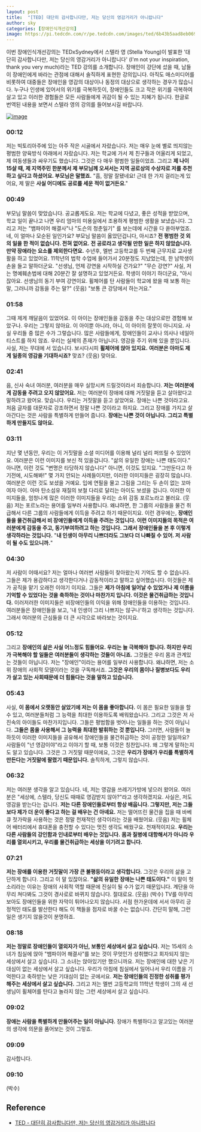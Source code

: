 ```yaml
---
layout: post
title:  "[TED] 대단히 감사합니다만, 저는 당신의 영감거리가 아니랍니다"
author: sky
categories: [장애인식개선강의]
image: https://pi.tedcdn.com/r/pe.tedcdn.com/images/ted/6b43b5aad8eb0699474438db1d7c43d7cbc3b326_2400x1800.jpg?cb=20160511&quality=63&u=&w=512
---
```

 
이번 장애인식개선강의는 TEDxSydney에서 스텔라 영 (Stella Young)이 발표한 '대단히 감사합니다만, 저는 당신의 영감거리가 아니랍니다' (I'm not your inspiration, thank you very much)라는 TED 강의를 소개합니다. 장애인이 강단에 섰을 때, 남들이 장애인에게 바라는 관점에 대해서 솔직하게 표현한 강의입니다. 아직도 매스미디어를 비롯하여 대중들은 장애인을 영감의 대상이나 동정의 대상으로 생각하는 경우가 많습니다. 누구나 인생에 있어서의 위기를 극복하듯이, 장애인들도 크고 작은 위기를 극복하여 살고 있고 이러한 경험들은 모든 사람들에게 귀감이 될 수 있는 지혜가 됩니다. 한글로 번역된 내용을 보면서 스텔라 영의 강의를 들어보시길 바랍니다.

[![image](https://user-images.githubusercontent.com/56623134/83135272-89bb4b80-a120-11ea-8077-03205fbc5605.png)](https://www.ted.com/talks/stella_young_i_m_not_your_inspiration_thank_you_very_much/transcript?language=ko)

### 00:12
저는 빅토리아주에 있는 아주 작은 시골에서 자랐습니다. 저는 매우 눈에 별로 띄지않는 평범한 양육방식 아래에서 자랐습니다. 저는 학교에 가서 제 친구들과 어울리게 되었고, 제 여동생들과 싸우기도 했습니다. 그것은 다 매우 평범한 일들이었죠. 그리고 **제 나이 15살 때, 제 지역주민 한분께서 제 부모님께 오셔서는 지역 공로상의 수상자로 저를 추천하고 싶다고 하셨어요. 부모님은 말했죠.** "흠, 정말 잘됐네요! 근데 한 가지 걸리는게 있어요, 제 딸은 **사실 어디에도 공로를 세운 적이 없거든요**."

### 00:49
부모님 말씀이 맞았습니다. 공교롭게도요. 저는 학교에 다녔고, 좋은 성적을 받았으며, 학교 일이 끝나고 나면 우리 엄마의 미용실에서 조용하게 평범한 생활을 보냈습니다. 그리고 저는 "뱀파이어 해결사"나 "도슨의 청춘일기" 를 보는데에 시간을 다 쏟아부었죠. 네, 이 얼마나 모순된 일인가요? 부모님 말씀이 옳았던겁니다, 아시죠? **전 평범한 것 외의 일을 한 적이 없습니다. 전혀 없어요.**  **전 공로라고 생각될 만한 일은 하지 않았습니다. 만약 장애라는 요소를 제외한다면요.** 수년후, 멜번 고등학교를 두 번째 근무지로 교사생활을 하고 있었어요. 11학년의 법학 수업에 들어가서 20분정도 지났었는데, 한 남학생이 손을 들고 말하더군요. "선생님, 언제 강연을 시작하실 건가요?" "무슨 강연?" 사실, 저는 명예훼손법에 대해 20분간 잘 설명하고 있었거든요. 학생이 이야기 하더군요, "아시잖아요. 선생님의 동기 부여 강연이요. 휠체어를 탄 사람들이 학교에 왔을 때 보통 하는 말, 그러니까 감동을 주는 말?" (웃음) "보통 큰 강당에서 하는거요." 

### 01:58
그때 제게 깨달음이 있었어요. 이 아이는 장애인들을 감동을 주는 대상으로만 경험해 보았구나. 우리는 그렇지 않아요. 이 아이뿐 아니라, 아니, 이 아이의 잘못이 아니지요. 사실 우리들 중 많은 수가 그렇습니다. 많은 사람들에게, 장애인들이 교사나 의사나 네일아티스트를 하지 않죠. 우리는 실제의 존재가 아닙니다. 영감을 주기 위해 있을 뿐입니다. 사실, 저는 무대에 서 있습니다. 보시다시피 **휠체어에 앉아 있지요.** **여러분은 아마도 제게 일종의 영감을 기대하시죠?** 맞죠? (웃음) 맞아요. 

### 02:41
음, 신사 숙녀 여러분, 여러분을 매우 실망시켜 드릴것이라서 죄송합니다. **저는 여러분에게 감동을 주려고 오지 않았어요.** 저는 여러분이 장애에 대해 거짓말을 듣고 살아왔다고 말하려고 왔어요. 맞습니다. 우리는 거짓말을 듣고 살았어요. 장애는 나쁜 것이라고요. 처음 글자를 대문자로 강조하면서 정말 나쁜 것이라고 하지요. 그리고 장애를 가지고 살아간다는 것은 사람을 특별하게 만들어 줍니다. **장애는 나쁜 것이 아닙니다. 그리고 특별하게 만들지도 않아요.** 

### 03:11
지난 몇 년동안, 우리는 이 거짓말을 소셜 미디어를 이용해 널리 널리 퍼뜨릴 수 있었어요. 여러분은 이런 이미지를 보신 적 있을겁니다. "삶의 유일한 장애는 나쁜 태도이다." 아니면, 이런 것도 "변명은 타당하지 않습니다" 아니면, 이것도 있지요. "그만둔다고 하기전에, 시도해봐!" 몇 가지 안되는 사례들이지만, 이러한 이미지들은 굉장히 많습니다. 여러분은 이런 것도 보셨을 거예요. 입에 연필을 물고 그림을 그리는 두 손이 없는 꼬마 여자 아이. 아마 탄소섬유 재질의 보철 다리로 달리는 아이도 보셨을 겁니다. 이러한 이미지들을, 엄청나게 많은 이러한 이미지들을 우리는 소위 감동 포르노라고 불러요. (웃음) 저는 포르노라는 용어를 일부러 사용합니다. 왜냐하면, 한 그룹의 사람들을 물건 취급해서 다른 그룹의 사람들에게 이득을 주려고 하기 때문이지요. 이런 경우에는, **장애인들을 물건취급해서 비 장애인들에게 이득을 주려는 것입니다. 이런 이미지들의 목적은 여러분에게 감동을 주고, 동기부여하려고 하는 것입니다. 그래서 장애인들을 본 후 이렇게 생각하라는 것입니다.** "**내 인생이 아무리 나쁘더라도 그보다 더 나빠질 수 있어. 저 사람이 될 수도 있으니까.**" 

### 04:30
저 사람이 어때서요? 저는 얼마나 여러번 사람들이 찾아왔는지 기억도 할 수 없습니다. 그들은 제가 용감하다고 생각한다거나 감동적이라고 말하고 싶어했습니다. 이것들은 제가 공직을 맡기 오래전 이야기 이지요. 그들은 **제가 아침에 일어날 수 있었거나 제 이름을 기억할 수 있었다는 것을 축하하는 것이나 마찬가지 입니다. 이것은 물건취급하는 것입니다.** 이러저러한 이미지들은 비장애인들의 이익을 위해 장애인들을 이용하는 것입니다. 여러분들은 장애인들을 보고, '내 인생이 그리 나쁘지는 않구나'하고 생각하는 것입니다. 그래서 여러분의 근심들을 더 큰 시각으로 바라보는 것이지요. 

### 05:12
그리고 **장애인의 삶은 사실 어느정도 힘들어요. 우리는 늘 극복해야 합니다. 하지만 우리가 극복해야 할 일들은 여러분들이 생각하는 것들이 아니죠.** 그것들은 우리 몸과 관계있는 것들이 아닙니다. 저는 "장애인"이라는 용어를 일부러 사용합니다. 왜냐하면, 저는 소위 장애의 사회적 모델이라는 것을 구독해서죠. **그것은 우리의 몸이나 질병보다도 우리가 살고 있는 사회때문에 더 힘들다는 것을 말하고 있습니다.** 

### 05:43
사실, **이 몸에서 오랫동안 살았기에 저는 이 몸을 좋아합니다.** 이 몸은 필요한 일들을 할 수 있고, 여러분들처럼 그 능력을 최대한 이용하도록 배워왔습니다. 그리고 그것은 저 사진속의 아이들도 마찬가지입니다. 그들은 평범함을 벗어나는 일들을 하는 것이 아닙니다. **그들은 몸을 사용해서 그 능력을 최대한 발휘하는 것 뿐입니다.** 그러면, 사람들이 늘 하듯이 이러한 이미지들을 공유해서 장애인들을 물건취급하는 것이 공정한 일일까요? 사람들이 "넌 영감이야"라고 이야기 할 때, 보통 이것은 칭찬입니다. 왜 그렇게 말하는지도 알고 있습니다. 그것은 그 거짓말 때문이에요, 그것은 **우리가 장애가 우리를 특별하게 만든다는 거짓말에 팔렸기 때문입니다.** 솔직하게, 그렇지 않습니다. 

### 06:32
저는 여러분 생각을 알고 있습니다. 네, 저는 영감을 쓰레기가방에 넣으러 왔어요. 여러분은 "세상에, 스텔라, 당신도 때때로 영감받지 않아?"라고 생각하겠지요. 사실은, 저도 영감을 받는다는 겁니다. **저는 다른 장애인들로부터 항상 배웁니다. 그렇지만, 저는 그들보다 제가 더 운이 좋다고 하는 걸 배우는 건 아녜요.** 저는 떨어뜨린 물건을 집을 때 바베큐 젓가락을 사용하는 것은 정말 천재적인 생각이라는 것을 배웠어요. (웃음) 저는 휠체어 배터리에서 휴대폰을 충전할 수 있다는 멋진 생각도 배웠구요. 천재적이지요. **우리는 다른 사람들의 강인함과 인내로부터 배우는 것입니다.** **몸과 질병에 대항해서가 아니라 우리를 열외시키고, 우리를 물건취급하는 세상을 이기려고 합니다.**

### 07:21
**저는 장애를 이용한 거짓말이 가장 큰 불평등이라고 생각합니다.** 그것은 우리의 삶을 고단하게 합니다. 그리고 이 말 있잖아요. **"삶의 유일한 장애는 나쁜 태도이다."** 이 말이 헛소리라는 이유는 장애의 사회적 역할 때문에 진실이 될 수가 없기 때문입니다. 계단을 아무리 쳐다봐도 그것이 경사로로 바뀌지 않습니다. 절대로요. (웃음) (박수) TV를 아무리 보아도 장애인들을 위한 자막이 튀어나오지 않습니다. 서점 한가운데에 서서 아무리 긍정적인 태도를 발산한다 해도 이 책들을 점자로 바꿀 수는 없습니다. 간단히 말해, 그런 일은 생기지 않을것이 분명하죠. 

### 08:18
**저는 정말로 장애인들이 열외자가 아닌, 보통인 세상에서 살고 싶습니다.** 저는 15세의 소녀가 침실에 앉아 "뱀파이어 해결사"를 보는 것이 무엇인가 성취했다고 회자되지 않는 세상에서 살고 싶습니다. 그 소녀는 앉아있기만 했으니까요. 저는 장애인에 대한 낮은 기대심이 없는 세상에서 살고 싶습니다. 우리가 아침에 침실에서 일어나서 우리 이름을 기억한다고 축하받는 낮은 기대심이 없는 곳에서요. **저는 장애인들의 진정한 성취를 평가해주는 세상에서 살고 싶습니다.** 그리고 저는 멜번 고등학교의 11학년 학생이 그의 새 선생님이 휠체어를 탄다고 놀라지 않는 그런 세상에서 살고 싶습니다. 

### 09:02
**장애는 사람을 특별하게 만들어주는 일이 아닙니다.** 장애가 특별하다고 알고있는 여러분의 생각에 의문을 품어보는 것이 그렇죠.

### 09:09
감사합니다. 

### 09:10
(박수)

## Reference

 - [TED - 대단히 감사합니다만, 저는 당신의 영감거리가 아니랍니다](https://www.ted.com/talks/stella_young_i_m_not_your_inspiration_thank_you_very_much/transcript?language=ko)
